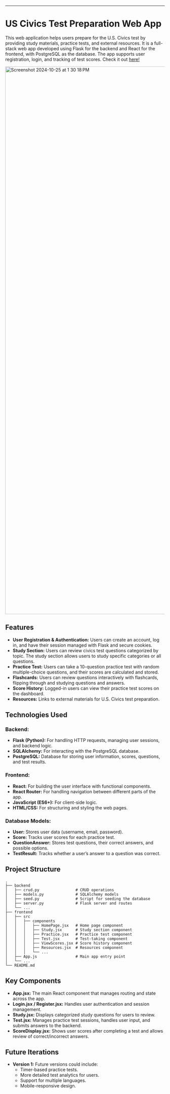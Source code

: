 ---

# **US Civics Test Preparation Web App**

This web application helps users prepare for the U.S. Civics test by providing study materials, practice tests, and external resources. It is a full-stack web app developed using Flask for the backend and React for the frontend, with PostgreSQL as the database. The app supports user registration, login, and tracking of test scores.
Check it out [here!](http://54.213.207.219/)

<img width="1728" alt="Screenshot 2024-10-25 at 1 30 18 PM" src="https://github.com/user-attachments/assets/635b97ee-8a4d-49cf-b3f3-a0a676dc4d82">


## **Features**

- **User Registration & Authentication:** Users can create an account, log in, and have their session managed with Flask and secure cookies.
- **Study Section:** Users can review civics test questions categorized by topic. The study section allows users to study specific categories or all questions.
- **Practice Test:** Users can take a 10-question practice test with random multiple-choice questions, and their scores are calculated and stored.
- **Flashcards:** Users can review questions interactively with flashcards, flipping through and studying questions and answers.
- **Score History:** Logged-in users can view their practice test scores on the dashboard.
- **Resources:** Links to external materials for U.S. Civics test preparation.

## **Technologies Used**

### Backend:
- **Flask (Python):** For handling HTTP requests, managing user sessions, and backend logic.
- **SQLAlchemy:** For interacting with the PostgreSQL database.
- **PostgreSQL:** Database for storing user information, scores, questions, and test results.

### Frontend:
- **React:** For building the user interface with functional components.
- **React Router:** For handling navigation between different parts of the app.
- **JavaScript (ES6+):** For client-side logic.
- **HTML/CSS:** For structuring and styling the web pages.

### Database Models:
- **User:** Stores user data (username, email, password).
- **Score:** Tracks user scores for each practice test.
- **QuestionAnswer:** Stores test questions, their correct answers, and possible options.
- **TestResult:** Tracks whether a user’s answer to a question was correct.



## **Project Structure**

```
.
├── backend
│   ├── crud.py                # CRUD operations
│   ├── models.py              # SQLAlchemy models
│   ├── seed.py                # Script for seeding the database
│   ├── server.py              # Flask server and routes
│   └── ...
├── frontend
│   ├── src
│   │   ├── components
│   │   │   ├── HomePage.jsx   # Home page component
│   │   │   ├── Study.jsx      # Study section component
│   │   │   ├── Practice.jsx   # Practice test component
│   │   │   ├── Test.jsx       # Test-taking component
│   │   │   ├── ViewScores.jsx # Score history component
│   │   │   ├── Resources.jsx  # Resources component
│   │   │   └── ...
│   ├── App.js                 # Main app entry point
│   └── ...
└── README.md
```

## **Key Components**

- **App.jsx:** The main React component that manages routing and state across the app.
- **Login.jsx / Register.jsx:** Handles user authentication and session management.
- **Study.jsx:** Displays categorized study questions for users to review.
- **Test.jsx:** Manages practice test sessions, handles user input, and submits answers to the backend.
- **ScoreDisplay.jsx:** Shows user scores after completing a test and allows review of correct/incorrect answers.

## **Future Iterations**

- **Version 1:** Future versions could include:
  - Timer-based practice tests.
  - More detailed test analytics for users.
  - Support for multiple languages.
  - Mobile-responsive design.
